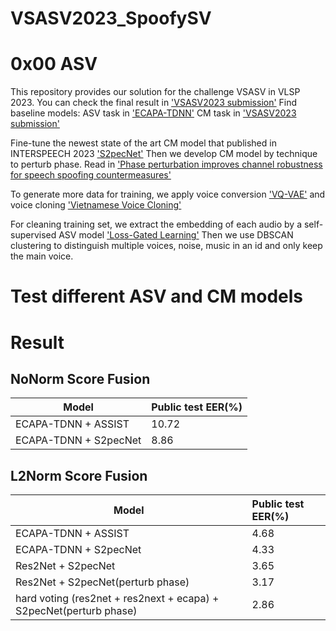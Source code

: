 # VSASV2023_SpoofySV

# 0x00 ASV
This repository provides our solution for the challenge VSASV in VLSP 2023.
You can check the final result in ['VSASV2023 submission'](https://aihub.ml/competitions/602#results)
Find baseline models:
ASV task in ['ECAPA-TDNN'](https://github.com/TaoRuijie/ECAPA-TDNN)
CM task in ['VSASV2023 submission'](https://github.com/clovaai/aasist)

Fine-tune the newest state of the art CM model that published in INTERSPEECH 2023 ['S2pecNet'](https://github.com/ph-w2000/S2pecNet)
Then we develop CM model by technique to perturb phase. Read in ['Phase perturbation improves channel robustness for speech spoofing countermeasures'](https://arxiv.org/abs/2306.03389)

To generate more data for training, we apply voice conversion ['VQ-VAE'](https://github.com/bshall/ZeroSpeech) and voice cloning ['Vietnamese Voice Cloning'](https://github.com/v-nhandt21/ViSV2TTS ) 

For cleaning training set, we extract the embedding of each audio by a self-supervised ASV model ['Loss-Gated Learning'](https://github.com/TaoRuijie/Loss-Gated-Learning?fbclid=IwAR1q4MSfjWU8y5FeMm3X07zyzB3JmFaH52gNPFB6QMFYUZ_5ggstKHThovE)
Then we use DBSCAN clustering to distinguish multiple voices, noise, music in an id and only keep the main voice.

# Test different ASV and CM models

#  Result
## NoNorm Score Fusion

|  Model                                     | Public test EER(%) |
| ------------------------------------------ | :----------------- | 
| ECAPA-TDNN + ASSIST                        |       10.72        | 
| ECAPA-TDNN + S2pecNet                      |        8.86        | 


## L2Norm Score Fusion
|  Model                                     | Public test EER(%) | 
| ----------------------------------------   | :---------------   |
| ECAPA-TDNN + ASSIST                        |        4.68        |  
| ECAPA-TDNN + S2pecNet                      |        4.33        |  
| Res2Net    + S2pecNet                      |        3.65        |
| Res2Net + S2pecNet(perturb phase)          |        3.17        |
| hard voting (res2net + res2next + ecapa) + S2pecNet(perturb phase) |        2.86        |

